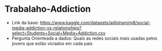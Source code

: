 # Trabalaho-Addiction

- Link da base: https://www.kaggle.com/datasets/adilshamim8/social-media-addiction-vs-relationships?select=Students+Social+Media+Addiction.csv
- Pergunta Orienteada a dados:  Quais as redes sociais mais usadas pelos jovens que estão viciados em cada país
